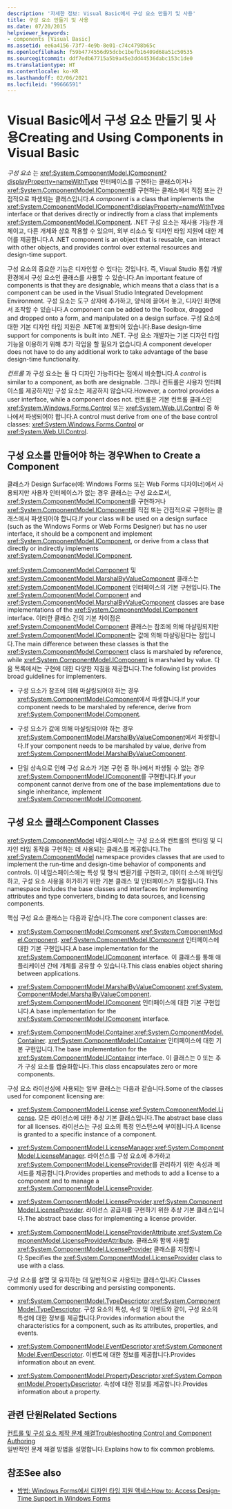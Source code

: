 ```yaml
---
description: '자세한 정보: Visual Basic에서 구성 요소 만들기 및 사용'
title: 구성 요소 만들기 및 사용
ms.date: 07/20/2015
helpviewer_keywords:
- components [Visual Basic]
ms.assetid: ee6a4156-73f7-4e9b-8e01-c74c4798b65c
ms.openlocfilehash: f59b4774556d95dcbc1befb16409d68a51c50535
ms.sourcegitcommit: ddf7edb67715a5b9a45e3dd44536dabc153c1de0
ms.translationtype: HT
ms.contentlocale: ko-KR
ms.lasthandoff: 02/06/2021
ms.locfileid: "99666591"
---
```

# <a name="creating-and-using-components-in-visual-basic"></a><span data-ttu-id="7a517-103">Visual Basic에서 구성 요소 만들기 및 사용</span><span class="sxs-lookup"><span data-stu-id="7a517-103">Creating and Using Components in Visual Basic</span></span>

<span data-ttu-id="7a517-104">*구성 요소* 는 <xref:System.ComponentModel.IComponent?displayProperty=nameWithType> 인터페이스를 구현하는 클래스이거나 <xref:System.ComponentModel.IComponent>를 구현하는 클래스에서 직접 또는 간접적으로 파생되는 클래스입니다.</span><span class="sxs-lookup"><span data-stu-id="7a517-104">A *component* is a class that implements the <xref:System.ComponentModel.IComponent?displayProperty=nameWithType> interface or that derives directly or indirectly from a class that implements <xref:System.ComponentModel.IComponent>.</span></span> <span data-ttu-id="7a517-105">.NET 구성 요소는 재사용 가능한 개체이고, 다른 개체와 상호 작용할 수 있으며, 외부 리소스 및 디자인 타임 지원에 대한 제어를 제공합니다.</span><span class="sxs-lookup"><span data-stu-id="7a517-105">A .NET component is an object that is reusable, can interact with other objects, and provides control over external resources and design-time support.</span></span>  
  
 <span data-ttu-id="7a517-106">구성 요소의 중요한 기능은 디자인할 수 있다는 것입니다. 즉, Visual Studio 통합 개발 환경에서 구성 요소인 클래스를 사용할 수 있습니다.</span><span class="sxs-lookup"><span data-stu-id="7a517-106">An important feature of components is that they are designable, which means that a class that is a component can be used in the Visual Studio Integrated Development Environment.</span></span> <span data-ttu-id="7a517-107">구성 요소는 도구 상자에 추가하고, 양식에 끌어서 놓고, 디자인 화면에서 조작할 수 있습니다.</span><span class="sxs-lookup"><span data-stu-id="7a517-107">A component can be added to the Toolbox, dragged and dropped onto a form, and manipulated on a design surface.</span></span> <span data-ttu-id="7a517-108">구성 요소에 대한 기본 디자인 타임 지원은 .NET에 포함되어 있습니다.</span><span class="sxs-lookup"><span data-stu-id="7a517-108">Base design-time support for components is built into .NET.</span></span> <span data-ttu-id="7a517-109">구성 요소 개발자는 기본 디자인 타임 기능을 이용하기 위해 추가 작업을 할 필요가 없습니다.</span><span class="sxs-lookup"><span data-stu-id="7a517-109">A component developer does not have to do any additional work to take advantage of the base design-time functionality.</span></span>  
  
 <span data-ttu-id="7a517-110">*컨트롤* 과 구성 요소는 둘 다 디자인 가능하다는 점에서 비슷합니다.</span><span class="sxs-lookup"><span data-stu-id="7a517-110">A *control* is similar to a component, as both are designable.</span></span> <span data-ttu-id="7a517-111">그러나 컨트롤은 사용자 인터페이스를 제공하지만 구성 요소는 제공하지 않습니다.</span><span class="sxs-lookup"><span data-stu-id="7a517-111">However, a control provides a user interface, while a component does not.</span></span> <span data-ttu-id="7a517-112">컨트롤은 기본 컨트롤 클래스인 <xref:System.Windows.Forms.Control> 또는 <xref:System.Web.UI.Control> 중 하나에서 파생되어야 합니다.</span><span class="sxs-lookup"><span data-stu-id="7a517-112">A control must derive from one of the base control classes: <xref:System.Windows.Forms.Control> or <xref:System.Web.UI.Control>.</span></span>  
  
## <a name="when-to-create-a-component"></a><span data-ttu-id="7a517-113">구성 요소를 만들어야 하는 경우</span><span class="sxs-lookup"><span data-stu-id="7a517-113">When to Create a Component</span></span>  

 <span data-ttu-id="7a517-114">클래스가 Design Surface(예: Windows Forms 또는 Web Forms 디자이너)에서 사용되지만 사용자 인터페이스가 없는 경우 클래스는 구성 요소로서, <xref:System.ComponentModel.IComponent>를 구현하거나 <xref:System.ComponentModel.IComponent>를 직접 또는 간접적으로 구현하는 클래스에서 파생되어야 합니다.</span><span class="sxs-lookup"><span data-stu-id="7a517-114">If your class will be used on a design surface (such as the Windows Forms or Web Forms Designer) but has no user interface, it should be a component and implement <xref:System.ComponentModel.IComponent>, or derive from a class that directly or indirectly implements <xref:System.ComponentModel.IComponent>.</span></span>  
  
 <span data-ttu-id="7a517-115"><xref:System.ComponentModel.Component> 및 <xref:System.ComponentModel.MarshalByValueComponent> 클래스는 <xref:System.ComponentModel.IComponent> 인터페이스의 기본 구현입니다.</span><span class="sxs-lookup"><span data-stu-id="7a517-115">The <xref:System.ComponentModel.Component> and <xref:System.ComponentModel.MarshalByValueComponent> classes are base implementations of the <xref:System.ComponentModel.IComponent> interface.</span></span> <span data-ttu-id="7a517-116">이러한 클래스 간의 기본 차이점은 <xref:System.ComponentModel.Component> 클래스는 참조에 의해 마샬링되지만 <xref:System.ComponentModel.IComponent>는 값에 의해 마샬링된다는 점입니다.</span><span class="sxs-lookup"><span data-stu-id="7a517-116">The main difference between these classes is that the <xref:System.ComponentModel.Component> class is marshaled by reference, while <xref:System.ComponentModel.IComponent> is marshaled by value.</span></span> <span data-ttu-id="7a517-117">다음 목록에서는 구현에 대한 다양한 지침을 제공합니다.</span><span class="sxs-lookup"><span data-stu-id="7a517-117">The following list provides broad guidelines for implementers.</span></span>  
  
- <span data-ttu-id="7a517-118">구성 요소가 참조에 의해 마샬링되어야 하는 경우 <xref:System.ComponentModel.Component>에서 파생합니다.</span><span class="sxs-lookup"><span data-stu-id="7a517-118">If your component needs to be marshaled by reference, derive from <xref:System.ComponentModel.Component>.</span></span>  
  
- <span data-ttu-id="7a517-119">구성 요소가 값에 의해 마샬링되어야 하는 경우 <xref:System.ComponentModel.MarshalByValueComponent>에서 파생합니다.</span><span class="sxs-lookup"><span data-stu-id="7a517-119">If your component needs to be marshaled by value, derive from <xref:System.ComponentModel.MarshalByValueComponent>.</span></span>  
  
- <span data-ttu-id="7a517-120">단일 상속으로 인해 구성 요소가 기본 구현 중 하나에서 파생될 수 없는 경우 <xref:System.ComponentModel.IComponent>를 구현합니다.</span><span class="sxs-lookup"><span data-stu-id="7a517-120">If your component cannot derive from one of the base implementations due to single inheritance, implement <xref:System.ComponentModel.IComponent>.</span></span>  
  
## <a name="component-classes"></a><span data-ttu-id="7a517-121">구성 요소 클래스</span><span class="sxs-lookup"><span data-stu-id="7a517-121">Component Classes</span></span>  

 <span data-ttu-id="7a517-122"><xref:System.ComponentModel> 네임스페이스는 구성 요소와 컨트롤의 런타임 및 디자인 타임 동작을 구현하는 데 사용되는 클래스를 제공합니다.</span><span class="sxs-lookup"><span data-stu-id="7a517-122">The <xref:System.ComponentModel> namespace provides classes that are used to implement the run-time and design-time behavior of components and controls.</span></span> <span data-ttu-id="7a517-123">이 네임스페이스에는 특성 및 형식 변환기를 구현하고, 데이터 소스에 바인딩하고, 구성 요소 사용을 허가하기 위한 기본 클래스 및 인터페이스가 포함됩니다.</span><span class="sxs-lookup"><span data-stu-id="7a517-123">This namespace includes the base classes and interfaces for implementing attributes and type converters, binding to data sources, and licensing components.</span></span>  
  
 <span data-ttu-id="7a517-124">핵심 구성 요소 클래스는 다음과 같습니다.</span><span class="sxs-lookup"><span data-stu-id="7a517-124">The core component classes are:</span></span>  
  
- <span data-ttu-id="7a517-125"><xref:System.ComponentModel.Component>.</span><span class="sxs-lookup"><span data-stu-id="7a517-125"><xref:System.ComponentModel.Component>.</span></span> <span data-ttu-id="7a517-126"><xref:System.ComponentModel.IComponent> 인터페이스에 대한 기본 구현입니다.</span><span class="sxs-lookup"><span data-stu-id="7a517-126">A base implementation for the <xref:System.ComponentModel.IComponent> interface.</span></span> <span data-ttu-id="7a517-127">이 클래스를 통해 애플리케이션 간에 개체를 공유할 수 있습니다.</span><span class="sxs-lookup"><span data-stu-id="7a517-127">This class enables object sharing between applications.</span></span>  
  
- <span data-ttu-id="7a517-128"><xref:System.ComponentModel.MarshalByValueComponent>.</span><span class="sxs-lookup"><span data-stu-id="7a517-128"><xref:System.ComponentModel.MarshalByValueComponent>.</span></span> <span data-ttu-id="7a517-129"><xref:System.ComponentModel.IComponent> 인터페이스에 대한 기본 구현입니다.</span><span class="sxs-lookup"><span data-stu-id="7a517-129">A base implementation for the <xref:System.ComponentModel.IComponent> interface.</span></span>  
  
- <span data-ttu-id="7a517-130"><xref:System.ComponentModel.Container>.</span><span class="sxs-lookup"><span data-stu-id="7a517-130"><xref:System.ComponentModel.Container>.</span></span> <span data-ttu-id="7a517-131"><xref:System.ComponentModel.IContainer> 인터페이스에 대한 기본 구현입니다.</span><span class="sxs-lookup"><span data-stu-id="7a517-131">The base implementation for the <xref:System.ComponentModel.IContainer> interface.</span></span> <span data-ttu-id="7a517-132">이 클래스는 0 또는 추가 구성 요소를 캡슐화합니다.</span><span class="sxs-lookup"><span data-stu-id="7a517-132">This class encapsulates zero or more components.</span></span>  
  
 <span data-ttu-id="7a517-133">구성 요소 라이선싱에 사용되는 일부 클래스는 다음과 같습니다.</span><span class="sxs-lookup"><span data-stu-id="7a517-133">Some of the classes used for component licensing are:</span></span>  
  
- <span data-ttu-id="7a517-134"><xref:System.ComponentModel.License>.</span><span class="sxs-lookup"><span data-stu-id="7a517-134"><xref:System.ComponentModel.License>.</span></span> <span data-ttu-id="7a517-135">모든 라이선스에 대한 추상 기본 클래스입니다.</span><span class="sxs-lookup"><span data-stu-id="7a517-135">The abstract base class for all licenses.</span></span> <span data-ttu-id="7a517-136">라이선스는 구성 요소의 특정 인스턴스에 부여됩니다.</span><span class="sxs-lookup"><span data-stu-id="7a517-136">A license is granted to a specific instance of a component.</span></span>  
  
- <span data-ttu-id="7a517-137"><xref:System.ComponentModel.LicenseManager>.</span><span class="sxs-lookup"><span data-stu-id="7a517-137"><xref:System.ComponentModel.LicenseManager>.</span></span> <span data-ttu-id="7a517-138">라이선스를 구성 요소에 추가하고 <xref:System.ComponentModel.LicenseProvider>를 관리하기 위한 속성과 메서드를 제공합니다.</span><span class="sxs-lookup"><span data-stu-id="7a517-138">Provides properties and methods to add a license to a component and to manage a <xref:System.ComponentModel.LicenseProvider>.</span></span>  
  
- <span data-ttu-id="7a517-139"><xref:System.ComponentModel.LicenseProvider>.</span><span class="sxs-lookup"><span data-stu-id="7a517-139"><xref:System.ComponentModel.LicenseProvider>.</span></span> <span data-ttu-id="7a517-140">라이선스 공급자를 구현하기 위한 추상 기본 클래스입니다.</span><span class="sxs-lookup"><span data-stu-id="7a517-140">The abstract base class for implementing a license provider.</span></span>  
  
- <span data-ttu-id="7a517-141"><xref:System.ComponentModel.LicenseProviderAttribute>.</span><span class="sxs-lookup"><span data-stu-id="7a517-141"><xref:System.ComponentModel.LicenseProviderAttribute>.</span></span> <span data-ttu-id="7a517-142">클래스와 함께 사용할 <xref:System.ComponentModel.LicenseProvider> 클래스를 지정합니다.</span><span class="sxs-lookup"><span data-stu-id="7a517-142">Specifies the <xref:System.ComponentModel.LicenseProvider> class to use with a class.</span></span>  
  
 <span data-ttu-id="7a517-143">구성 요소를 설명 및 유지하는 데 일반적으로 사용되는 클래스입니다.</span><span class="sxs-lookup"><span data-stu-id="7a517-143">Classes commonly used for describing and persisting components.</span></span>  
  
- <span data-ttu-id="7a517-144"><xref:System.ComponentModel.TypeDescriptor>.</span><span class="sxs-lookup"><span data-stu-id="7a517-144"><xref:System.ComponentModel.TypeDescriptor>.</span></span> <span data-ttu-id="7a517-145">구성 요소의 특성, 속성 및 이벤트와 같이, 구성 요소의 특성에 대한 정보를 제공합니다.</span><span class="sxs-lookup"><span data-stu-id="7a517-145">Provides information about the characteristics for a component, such as its attributes, properties, and events.</span></span>  
  
- <span data-ttu-id="7a517-146"><xref:System.ComponentModel.EventDescriptor>.</span><span class="sxs-lookup"><span data-stu-id="7a517-146"><xref:System.ComponentModel.EventDescriptor>.</span></span> <span data-ttu-id="7a517-147">이벤트에 대한 정보를 제공합니다.</span><span class="sxs-lookup"><span data-stu-id="7a517-147">Provides information about an event.</span></span>  
  
- <span data-ttu-id="7a517-148"><xref:System.ComponentModel.PropertyDescriptor>.</span><span class="sxs-lookup"><span data-stu-id="7a517-148"><xref:System.ComponentModel.PropertyDescriptor>.</span></span> <span data-ttu-id="7a517-149">속성에 대한 정보를 제공합니다.</span><span class="sxs-lookup"><span data-stu-id="7a517-149">Provides information about a property.</span></span>  
  
## <a name="related-sections"></a><span data-ttu-id="7a517-150">관련 단원</span><span class="sxs-lookup"><span data-stu-id="7a517-150">Related Sections</span></span>  

 [<span data-ttu-id="7a517-151">컨트롤 및 구성 요소 제작 문제 해결</span><span class="sxs-lookup"><span data-stu-id="7a517-151">Troubleshooting Control and Component Authoring</span></span>](/dotnet/desktop/winforms/controls/troubleshooting-control-and-component-authoring)  
 <span data-ttu-id="7a517-152">일반적인 문제 해결 방법을 설명합니다.</span><span class="sxs-lookup"><span data-stu-id="7a517-152">Explains how to fix common problems.</span></span>  
  
## <a name="see-also"></a><span data-ttu-id="7a517-153">참조</span><span class="sxs-lookup"><span data-stu-id="7a517-153">See also</span></span>

- [<span data-ttu-id="7a517-154">방법: Windows Forms에서 디자인 타임 지원 액세스</span><span class="sxs-lookup"><span data-stu-id="7a517-154">How to: Access Design-Time Support in Windows Forms</span></span>](/dotnet/desktop/winforms/controls/developing-windows-forms-controls-at-design-time)
